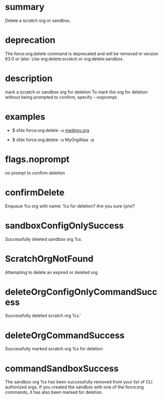 # summary

Delete a scratch org or sandbox.

# deprecation

The force:org:delete command is deprecated and will be removed in version 63.0 or later. Use org:delete:scratch or org:delete:sandbox.

# description

mark a scratch or sandbox org for deletion
To mark the org for deletion without being prompted to confirm, specify --noprompt.

# examples

- $ sfdx force:org:delete -u me@my.org

- $ sfdx force:org:delete -u MyOrgAlias -p

# flags.noprompt

no prompt to confirm deletion

# confirmDelete

Enqueue %s org with name: %s for deletion? Are you sure (y/n)?

# sandboxConfigOnlySuccess

Successfully deleted sandbox org %s.

# ScratchOrgNotFound

Attempting to delete an expired or deleted org

# deleteOrgConfigOnlyCommandSuccess

Successfully deleted scratch org %s.'

# deleteOrgCommandSuccess

Successfully marked scratch org %s for deletion

# commandSandboxSuccess

The sandbox org %s has been successfully removed from your list of CLI authorized orgs. If you created the sandbox with one of the force:org commands, it has also been marked for deletion.
